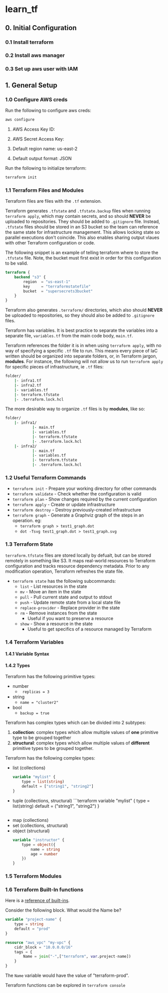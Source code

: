 # learn_tf

## 0. Initial Configuration
### 0.1 Install terraform
### 0.2 Install aws manager
### 0.3 Set up aws user with IAM
## 1. General Setup
### 1.0 Configure AWS creds
Run the following to configure aws creds:
```bash 
aws configure
```
1. AWS Access Key ID:

1. AWS Secret Access Key:

1. Default region name: us-east-2

1. Default output format: JSON

Run the following to initialize terraform:
```bash
terraform init
```

### 1.1 Terraform Files and Modules
Terraform files are files with the `.tf` extension. 

Terraform generates `.tfstate` and `.tfstate.backup` files when running `terraform apply`, which may contain secrets, and so should **NEVER** be uploaded to repositories. They should be added to `.gitignore` file. Instead, `.tfstate` files should be stored in an S3 bucket so the team can reference the same state for infrastructure management. This allows locking state so parallel executions don't coincide. This also enables sharing output vlaues with other Terraform configuration or code. 

The following snippet is an example of telling terraform where to store the `.tfstate` file. Note, the bucket must first exist in order for this configuration to be valid.
```terraform
terraform {
    backend "s3" {
        region  = "us-east-1"
        key     = "terraformstatefile"
        bucket  = "supersecrets3bucket"
    }
}
```

Terraform also generates `.terraform/` directories, which also should **NEVER** be uploaded to repositories, so they should also be added to `.gitignore` files. 

Terraform has variables. It is best practice to separate the variables into a separate file, `variables.tf` from the main code body, `main.tf`.

Terraform references the folder it is in when using `terraform apply`, with no way of specifying a specific `.tf` file to run. This means every piece of IaC written should be organized into separate folders, or, in Terraform jargon, **modules**. For instance, the following will not allow us to run `terraform apply` for specific pieces of infrastructure, ie `.tf` files:
```bash
folder/
    |- infra1.tf
    |- infra2.tf
    |- variables.tf
    |- terraform.tfstate
    |- .terraform.lock.hcl
```
The more desirable way to organize `.tf` files is by **modules**, like so:
```bash
folder/
    |- infra1/
            |- main.tf
            |- variables.tf
            |- terraform.tfstate
            |- .terraform.lock.hcl
    |- infra2/
            |- main.tf
            |- variables.tf
            |- terraform.tfstate
            |- .terraform.lock.hcl
```

### 1.2 Useful Terraform Commands
-  `terraform init` - Prepare your working directory for other commands
-  `terraform validate` - Check whether the configuration is valid
-  `terraform plan` - Show changes required by the current configuration
-  `terraform apply` - Create or update infrastructure
-  `terraform destroy` - Destroy previously-created infrastructure
-  `terraform graph` - Generate a Graphviz graph of the steps in an operation. eg:
    - `terraform graph > test1_graph.dot`
    - `dot -Tsvg test1_graph.dot > test1_graph.svg`

### 1.3 Terraform State
`terraform.tfstate` files are stored locally by defualt, but can be stored remotely in something like S3. It maps real-world resources to Terraform configuration and tracks resource dependency metadata. Prior to any modification operation, Terraform refreshes the state file.

- `terraform state` has the following subcommands:
    - `list` - List resources in the state
    - `mv` - Move an item in the state
    - `pull` - Pull current state and output to stdout
    - `push` - Update remote state from a local state file
    - `replace-provider` - Replace provider in the state
    - `rm` - Remove instances from the state
        - Useful if you want to preserve a resource
    - `show` - Show a resource in the state
        - Useful to get specifics of a resource managed by Terraform

### 1.4 Terraform Variables
#### 1.4.1 Variable Syntax
#### 1.4.2 Types
Terraform has the following primitive types:
- number
    - ` replicas = 3`
- string
    - `name = "cluster2"`
- bool
    - `backup = true`

Terraform has complex types which can be divided into 2 subtypes:
1. **collection**: complex types which allow multiple values of **one** primitive type to be grouped together
1. **structural**: complex types which allow multiple values of **different** primitive types to be grouped together.

Terraform has the following complex types:
- list (collections)
    ```terraform 
    variable "mylist" {
        type = list(string)
        default = ["string1", "string2"]
    } 
    ```
- tuple (collections, structural)
      ```terraform 
    variable "mylist" {
        type = list(string)
        default = ("string1", "string2")
    } 
    ```
- map (collections)
- set (collections, structural)
- object (structural)
    ```terraform
    variable "instructor" {
        type = object({
            name = string
            age = number
        })
    }
    ```
### 1.5 Terraform Modules

### 1.6 Terraform Built-In functions
Here is a [reference of built-ins](https://www.terraform.io/docs/configurations/functions.html).

Consider the following block. What would the Name be?

```terraform
variable "project-name" {
    type = string
    default = "prod"
}

resource "aws_vpc" "my-vpc" {
    cidr_block = "10.0.0.0/16"
    tags = {
        Name = join("-",["terraform", var.project-name])
    }
}
```
The `Name` variable would have the value of "terraform-prod".

Terraform functions can be explored in `terraform console`